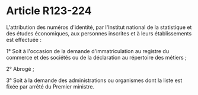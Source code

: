 # Article R123-224

<p>L'attribution des numéros d'identité, par l'Institut national de la statistique et des études économiques, aux personnes inscrites et à leurs établissements est effectuée :</p><p>1° Soit à l'occasion de la demande d'immatriculation au registre du commerce et des sociétés ou de la déclaration au répertoire des métiers ;</p><p>2° Abrogé ;</p><p>3° Soit à la demande des administrations ou organismes dont la liste est fixée par arrêté du Premier ministre.</p>